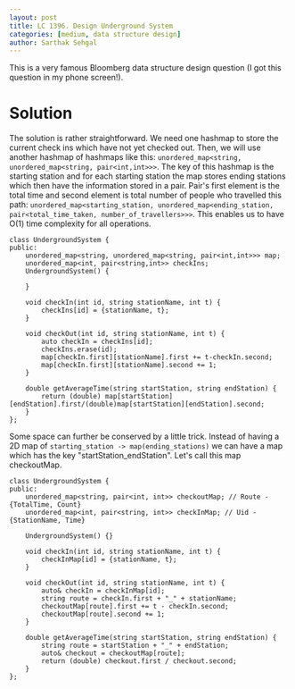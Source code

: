 ```yaml
---
layout: post
title: LC 1396. Design Underground System
categories: [medium, data structure design]
author: Sarthak Sehgal
---
```

This is a very famous Bloomberg data structure design question (I got this question in my phone screen!).

# Solution
The solution is rather straightforward. We need one hashmap to store the current check ins which have not yet checked out. Then, we will use another hashmap of hashmaps like this: `unordered_map<string, unordered_map<string, pair<int,int>>>`. The key of this hashmap is the starting station and for each starting station the map stores ending stations which then have the information stored in a pair. Pair's first element is the total time and second element is total number of people who travelled this path: `unordered_map<starting_station, unordered_map<ending_station, pair<total_time_taken, number_of_travellers>>>`. This enables us to have O(1) time complexity for all operations.

```
class UndergroundSystem {
public:
    unordered_map<string, unordered_map<string, pair<int,int>>> map;
    unordered_map<int, pair<string,int>> checkIns;
    UndergroundSystem() {
        
    }
    
    void checkIn(int id, string stationName, int t) {
        checkIns[id] = {stationName, t};
    }
    
    void checkOut(int id, string stationName, int t) {
        auto checkIn = checkIns[id];
        checkIns.erase(id);
        map[checkIn.first][stationName].first += t-checkIn.second;
        map[checkIn.first][stationName].second += 1;
    }
    
    double getAverageTime(string startStation, string endStation) {
        return (double) map[startStation][endStation].first/(double)map[startStation][endStation].second;
    }
};
```

Some space can further be conserved by a little trick. Instead of having a 2D map of `starting_station -> map(ending_stations)` we can have a map which has the key "startStation_endStation". Let's call this map checkoutMap.

```
class UndergroundSystem {
public:
    unordered_map<string, pair<int, int>> checkoutMap; // Route - {TotalTime, Count}
    unordered_map<int, pair<string, int>> checkInMap; // Uid - {StationName, Time}
    
    UndergroundSystem() {}
    
    void checkIn(int id, string stationName, int t) {
        checkInMap[id] = {stationName, t};
    }
    
    void checkOut(int id, string stationName, int t) {
        auto& checkIn = checkInMap[id];
        string route = checkIn.first + "_" + stationName;
        checkoutMap[route].first += t - checkIn.second;
        checkoutMap[route].second += 1;
    }
    
    double getAverageTime(string startStation, string endStation) {
        string route = startStation + "_" + endStation;
        auto& checkout = checkoutMap[route];
        return (double) checkout.first / checkout.second;
    }
};
```